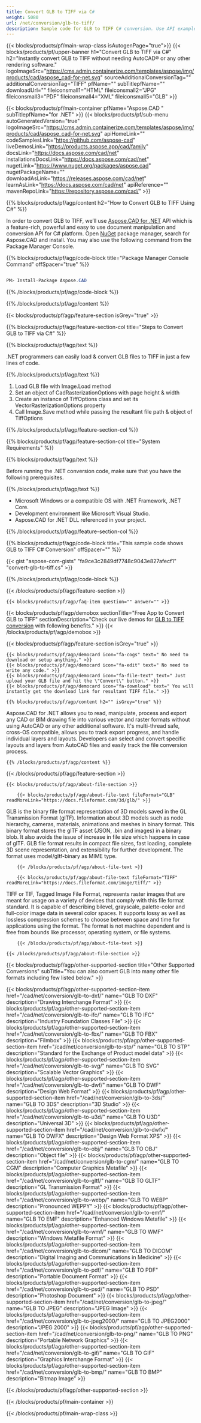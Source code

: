 ```yaml
---
title: Convert GLB to TIFF via C#
weight: 5080
url: /net/conversion/glb-to-tiff/
description: Sample code for GLB to TIFF C# conversion. Use API example code for batch GLB files to TIFF conversion within VB.NET, Asp.NET or any .NET based application.
---
```


{{< blocks/products/pf/main-wrap-class isAutogenPage="true">}}
{{< blocks/products/pf/upper-banner h1="Convert GLB to TIFF via C#" h2="Instantly convert GLB to TIFF without needing AutoCAD® or any other rendering software." logoImageSrc="https://cms.admin.containerize.com/templates/aspose/img/products/cad/aspose_cad-for-net.svg" sourceAdditionalConversionTag="" additionalConversionTag="TIFF" pfName="" subTitlepfName="" downloadUrl="" fileiconsmall1="HTML" fileiconsmall2="JPG" fileiconsmall3="PDF" fileiconsmall4="XML" fileiconsmall5="GLB" >}}

{{< blocks/products/pf/main-container pfName="Aspose.CAD " subTitlepfName="for .NET" >}}
{{< blocks/products/pf/sub-menu autoGeneratedVersion="true" logoImageSrc="https://cms.admin.containerize.com/templates/aspose/img/products/cad/aspose_cad-for-net.svg" apiHomeLink="" codeSamplesLink="https://github.com/aspose-cad" liveDemosLink="https://products.aspose.app/cad/family" docsLink="https://docs.aspose.com/cad/net" installationsDocsLink="https://docs.aspose.com/cad/net" nugetLink="https://www.nuget.org/packages/aspose.cad" nugetPackageName="" downloadAsLink="https://releases.aspose.com/cad/net" learnAsLink="https://docs.aspose.com/cad/net" apiReference="" mavenRepoLink="https://repository.aspose.com/cad/" >}}

{{% blocks/products/pf/agp/content h2="How to Convert GLB to TIFF Using C#" %}}

In order to convert GLB to TIFF, we’ll use [Aspose.CAD for .NET](https://products.aspose.com/cad/net) API which is a feature-rich, powerful and easy to use document manipulation and conversion API for C# platform. Open [NuGet](https://www.nuget.org/packages/aspose.cad) package manager, search for Aspose.CAD and install. You may also use the following command from the Package Manager Console.

{{% blocks/products/pf/agp/code-block title="Package Manager Console Command" offSpacer="true" %}}

```cs

PM> Install-Package Aspose.CAD

```

{{% /blocks/products/pf/agp/code-block %}}

{{% /blocks/products/pf/agp/content %}}

{{< blocks/products/pf/agp/feature-section isGrey="true" >}}

{{% blocks/products/pf/agp/feature-section-col title="Steps to Convert GLB to TIFF via C#" %}}

{{% blocks/products/pf/agp/text %}}

.NET programmers can easily load & convert GLB files to TIFF in just a few lines of code.

{{% /blocks/products/pf/agp/text %}}

1. Load GLB file with Image.Load method
1. Set an object of CadRasterizationOptions with page height & width
1. Create an instance of TiffOptions class and set its VectorRasterizationOptions property
1. Call Image.Save method while passing the resultant file path & object of TiffOptions

{{% /blocks/products/pf/agp/feature-section-col %}}

{{% blocks/products/pf/agp/feature-section-col title="System Requirements" %}}

{{% blocks/products/pf/agp/text %}}

Before running the .NET conversion code, make sure that you have the following prerequisites.

{{% /blocks/products/pf/agp/text %}}

-  Microsoft Windows or a compatible OS with .NET Framework, .NET Core.
-  Development environment like Microsoft Visual Studio.
-  Aspose.CAD for .NET DLL referenced in your project.

{{% /blocks/products/pf/agp/feature-section-col %}}

{{% blocks/products/pf/agp/code-block title="This sample code shows GLB to TIFF C# Conversion" offSpacer="" %}}

{{< gist "aspose-com-gists" "fa9ce3c2849df7748c9043e827afecf1" "convert-glb-to-tiff.cs" >}}

{{% /blocks/products/pf/agp/code-block %}}

{{< /blocks/products/pf/agp/feature-section >}}

    {{< blocks/products/pf/agp/faq-item question="" answer="" >}}

<!-- aboutfile Starts -->

{{< blocks/products/pf/agp/demobox sectionTitle="Free App to Convert GLB to TIFF" sectionDescription="Check our live demos for [GLB to TIFF conversion](https://products.aspose.app/cad/conversion/glb-to-tiff) with following benefits." >}}
{{< /blocks/products/pf/agp/demobox >}}

{{< blocks/products/pf/agp/feature-section isGrey="true" >}}

    {{< blocks/products/pf/agp/democard icon="fa-cogs" text=" No need to download or setup anything." >}}
    {{< blocks/products/pf/agp/democard icon="fa-edit" text=" No need to write any code." >}}
    {{< blocks/products/pf/agp/democard icon="fa-file-text" text=" Just upload your GLB file and hit the \"Convert\" button." >}}
    {{< blocks/products/pf/agp/democard icon="fa-download" text=" You will instantly get the download link for resultant TIFF file." >}}

    {{% blocks/products/pf/agp/content h2="" isGrey="true" %}}

Aspose.CAD for .NET allows you to read, manipulate, process and export any CAD or BIM drawing file into various vector and raster formats without using AutoCAD or any other additional software. It's multi-thread safe, cross-OS compatible, allows you to track export progress, and handle individual layers and layouts. Developers can select and convert specific layouts and layers from AutoCAD files and easily track the file conversion process.

    {{% /blocks/products/pf/agp/content %}}

{{< /blocks/products/pf/agp/feature-section >}}

    {{< blocks/products/pf/agp/about-file-section >}}

        {{< blocks/products/pf/agp/about-file-text fileFormat="GLB" readMoreLink="https://docs.fileformat.com/3d/glb/" >}}
GLB is the binary file format representation of 3D models saved in the GL Transmission Format (glTF). Information about 3D models such as node hierarchy, cameras, materials, animations and meshes in binary format. This binary format stores the glTF asset (JSON, .bin and images) in a binary blob. It also avoids the issue of increase in file size which happens in case of glTF. GLB file format results in compact file sizes, fast loading, complete 3D scene representation, and extensibility for further development. The format uses model/gltf-binary as MIME type.

        {{< /blocks/products/pf/agp/about-file-text >}}

        {{< blocks/products/pf/agp/about-file-text fileFormat="TIFF" readMoreLink="https://docs.fileformat.com/image/tiff/" >}}
TIFF or TIF, Tagged Image File Format, represents raster images that are meant for usage on a variety of devices that comply with this file format standard. It is capable of describing bilevel, grayscale, palette-color and full-color image data in several color spaces. It supports lossy as well as lossless compression schemes to choose between space and time for applications using the format. The format is not machine dependent and is free from bounds like processor, operating system, or file systems.

        {{< /blocks/products/pf/agp/about-file-text >}}

    {{< /blocks/products/pf/agp/about-file-section >}}

<!-- aboutfile Ends -->

{{< blocks/products/pf/agp/other-supported-section title="Other Supported Conversions" subTitle="You can also convert GLB into many other file formats including few listed below." >}}

{{< blocks/products/pf/agp/other-supported-section-item href="/cad/net/conversion/glb-to-dxf/" name="GLB TO DXF" description="Drawing Interchange Format" >}}
{{< blocks/products/pf/agp/other-supported-section-item href="/cad/net/conversion/glb-to-ifc/" name="GLB TO IFC" description="Industry Foundation Classes File" >}}
{{< blocks/products/pf/agp/other-supported-section-item href="/cad/net/conversion/glb-to-fbx/" name="GLB TO FBX" description="Filmbox" >}}
{{< blocks/products/pf/agp/other-supported-section-item href="/cad/net/conversion/glb-to-stp/" name="GLB TO STP" description="Standard for the Exchange of Product model data" >}}
{{< blocks/products/pf/agp/other-supported-section-item href="/cad/net/conversion/glb-to-svg/" name="GLB TO SVG" description="Scalable Vector Graphics" >}}
{{< blocks/products/pf/agp/other-supported-section-item href="/cad/net/conversion/glb-to-dwf/" name="GLB TO DWF" description="Design Web Format" >}}
{{< blocks/products/pf/agp/other-supported-section-item href="/cad/net/conversion/glb-to-3ds/" name="GLB TO 3DS" description="3D Studio" >}}
{{< blocks/products/pf/agp/other-supported-section-item href="/cad/net/conversion/glb-to-u3d/" name="GLB TO U3D" description="Universal 3D" >}}
{{< blocks/products/pf/agp/other-supported-section-item href="/cad/net/conversion/glb-to-dwfx/" name="GLB TO DWFX" description="Design Web Format XPS" >}}
{{< blocks/products/pf/agp/other-supported-section-item href="/cad/net/conversion/glb-to-obj/" name="GLB TO OBJ" description="Object file" >}}
{{< blocks/products/pf/agp/other-supported-section-item href="/cad/net/conversion/glb-to-cgm/" name="GLB TO CGM" description="Computer Graphics Metafile" >}}
{{< blocks/products/pf/agp/other-supported-section-item href="/cad/net/conversion/glb-to-gltf/" name="GLB TO GLTF" description="GL Transmission Format" >}}
{{< blocks/products/pf/agp/other-supported-section-item href="/cad/net/conversion/glb-to-webp/" name="GLB TO WEBP" description="Pronounced WEPPY" >}}
{{< blocks/products/pf/agp/other-supported-section-item href="/cad/net/conversion/glb-to-emf/" name="GLB TO EMF" description="Enhanced Windows Metafile" >}}
{{< blocks/products/pf/agp/other-supported-section-item href="/cad/net/conversion/glb-to-wmf/" name="GLB TO WMF" description="Windows Metafile Format" >}}
{{< blocks/products/pf/agp/other-supported-section-item href="/cad/net/conversion/glb-to-dicom/" name="GLB TO DICOM" description="Digital Imaging and Communications in Medicine" >}}
{{< blocks/products/pf/agp/other-supported-section-item href="/cad/net/conversion/glb-to-pdf/" name="GLB TO PDF" description="Portable Document Format" >}}
{{< blocks/products/pf/agp/other-supported-section-item href="/cad/net/conversion/glb-to-psd/" name="GLB TO PSD" description="Photoshop Document" >}}
{{< blocks/products/pf/agp/other-supported-section-item href="/cad/net/conversion/glb-to-jpeg/" name="GLB TO JPEG" description="JPEG Image" >}}
{{< blocks/products/pf/agp/other-supported-section-item href="/cad/net/conversion/glb-to-jpeg2000/" name="GLB TO JPEG2000" description="JPEG 2000" >}}
{{< blocks/products/pf/agp/other-supported-section-item href="/cad/net/conversion/glb-to-png/" name="GLB TO PNG" description="Portable Network Graphics" >}}
{{< blocks/products/pf/agp/other-supported-section-item href="/cad/net/conversion/glb-to-gif/" name="GLB TO GIF" description="Graphics Interchange Format" >}}
{{< blocks/products/pf/agp/other-supported-section-item href="/cad/net/conversion/glb-to-bmp/" name="GLB TO BMP" description="Bitmap Image" >}}


{{< /blocks/products/pf/agp/other-supported-section >}}

{{< /blocks/products/pf/main-container >}}

{{< /blocks/products/pf/main-wrap-class >}}